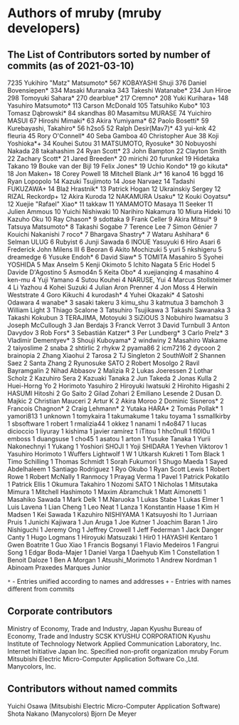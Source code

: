 # Authors of mruby (mruby developers)

## The List of Contributors sorted by number of commits (as of 2021-03-10)

   7235 Yukihiro "Matz" Matsumoto*
    567 KOBAYASHI Shuji
    376 Daniel Bovensiepen*
    334 Masaki Muranaka
    343 Takeshi Watanabe*
    234 Jun Hiroe
    298 Tomoyuki Sahara*
    270 dearblue*
    217 Cremno*
    208 Yuki Kurihara+
    148 Yasuhiro Matsumoto*
    113 Carson McDonald
    105 Tatsuhiko Kubo*
    103 Tomasz Dąbrowski*
     84 skandhas
     80 Masamitsu MURASE
     74 Yuichiro MASUI
     67 Hiroshi Mimaki*
     63 Akira Yumiyama*
     62 Paolo Bosetti*
     59 Kurebayashi, Takahiro*
     56 h2so5
     52 Ralph Desir(Mav7)*
     43 yui-knk
     42 fleuria
     45 Rory O'Connell*
     40 Seba Gamboa
     40 Christopher Aue
     38 Koji Yoshioka*+
     34 Kouhei Sutou
     31 MATSUMOTO, Ryosuke*
     30 Nobuyoshi Nakada
     28 takahashim
     24 Ryan Scott*
     23 John Bampton
     22 Clayton Smith
     22 Zachary Scott*
     21 Jared Breeden*
     20 mirichi
     20 furunkel
     19 Hidetaka Takano
     19 Bouke van der Bijl
     19 Felix Jones*
     19 Uchio Kondo*
     19 go kikuta*
     18 Jon Maken+
     18 Corey Powell
     18 Mitchell Blank Jr*
     16 kano4
     16 bggd
     16 Ryan Lopopolo
     14 Kazuki Tsujimoto
     14 Jose Narvaez
     14 Tadashi FUKUZAWA+
     14 Blaž Hrastnik*
     13 Patrick Hogan
     12 Ukrainskiy Sergey
     12 RIZAL Reckordp+
     12 Akira Kuroda
     12 NAKAMURA Usaku*
     12 Kouki Ooyatsu*
     12 Xuejie "Rafael" Xiao*
     11 takkaw
     11 YAMAMOTO Masaya
     11 Seeker
     11 Julien Ammous
     10 Yuichi Nishiwaki
     10 Narihiro Nakamura
     10 Miura Hideki
     10 Kazuho Oku
     10 Ray Chason*
      9 sdottaka
      9 Frank Celler
      9 Akira Mitsui*
      9 Tatsuya Matsumoto*
      8 Takashi Sogabe
      7 Terence Lee
      7 Simon Génier
      7 Kouichi Nakanishi
      7 roco*
      7 Bhargava Shastry*
      7 Wataru Ashihara*
      6 Selman ULUG
      6 Rubyist
      6 Junji Sawada
      6 INOUE Yasuyuki
      6 Hiro Asari
      6 Frederick John Milens III
      6 Beoran
      6 Akito Mochizuki
      5 yuri
      5 nkshigeru
      5 dreamedge
      6 Yusuke Endoh*
      6 David Siaw*
      5 TOMITA Masahiro
      5 Syohei YOSHIDA
      5 Max Anselm
      5 Kenji Okimoto
      5 Ichito Nagata
      5 Eric Hodel
      5 Davide D'Agostino
      5 Asmod4n
      5 Keita Obo*
      4 xuejianqing
      4 masahino
      4 ken-mu
      4 Yuji Yamano
      4 Sutou Kouhei
      4 NARUSE, Yui
      4 Marcus Stollsteimer
      4 Li Yazhou
      4 Kohei Suzuki
      4 Julian Aron Prenner
      4 Jon Moss
      4 Herwin Weststrate
      4 Goro Kikuchi
      4 kurodash*
      4 Yuhei Okazaki*
      4 Satoshi Odawara
      4 wanabe*
      3 sasaki takeru
      3 kimu_shu
      3 katmutua
      3 bamchoh
      3 William Light
      3 Thiago Scalone
      3 Tatsuhiro Tsujikawa
      3 Takashi Sawanaka
      3 Takashi Kokubun
      3 TERAJIMA, Motoyuki
      3 SiZiOUS
      3 Nobuhiro Iwamatsu
      3 Joseph McCullough
      3 Jan Berdajs
      3 Franck Verrot
      3 David Turnbull
      3 Anton Davydov
      3 Rob Fors*
      3 Sebastián Katzer*
      3 Per Lundberg*
      3 Carlo Prelz*
      3 Vladimir Dementyev*
      3 Shouji Kuboyama*
      2 windwiny
      2 Masahiro Wakame
      2 taiyoslime
      2 snaba
      2 shtirlic
      2 rhykw
      2 pyama86
      2 icm7216
      2 dycoon
      2 brainopia
      2 Zhang Xiaohui
      2 Tarosa
      2 TJ Singleton
      2 SouthWolf
      2 Shannen Saez
      2 Santa Zhang
      2 Ryunosuke SATO
      2 Robert Mosolgo
      2 Ravil Bayramgalin
      2 Nihad Abbasov
      2 Malizia R
      2 Lukas Joeressen
      2 Lothar Scholz
      2 Kazuhiro Sera
      2 Kazuaki Tanaka
      2 Jun Takeda
      2 Jonas Kulla
      2 Huei-Horng Yo
      2 Horimoto Yasuhiro
      2 Hiroyuki Iwatsuki
      2 Hirohito Higashi
      2 HASUMI Hitoshi
      2 Go Saito
      2 Gilad Zohari
      2 Emiliano Lesende
      2 Dusan D. Majkic
      2 Christian Mauceri
      2 Artur K
      2 Akira Moroo
      2 Dominic Sisneros*
      2 Francois Chagnon*
      2 Craig Lehmann*
      2 Yutaka HARA*
      2 Tomás Pollak*
      1 yamori813
      1 unknown
      1 tomykaira
      1 takumakume
      1 taku toyama
      1 ssmallkirby
      1 sbsoftware
      1 robert
      1 rmalizia44
      1 okkez
      1 nanami
      1 n4o847
      1 lucas dicioccio
      1 liyuray
      1 kishima
      1 javier ramírez
      1 iTitou
      1 hhc0null
      1 fl0l0u
      1 emboss
      1 duangsuse
      1 cho45
      1 asatou
      1 arton
      1 Yusuke Tanaka
      1 Yurii Nakonechnyi
      1 Yukang
      1 Yoshiori SHOJI
      1 Yoji SHIDARA
      1 Yevhen Viktorov
      1 Yasuhiro Horimoto
      1 Wuffers Lightwolf
      1 W
      1 Utkarsh Kukreti
      1 Tom Black
      1 Timo Schilling
      1 Thomas Schmidt
      1 Sorah Fukumori
      1 Shugo Maeda
      1 Sayed Abdelhaleem
      1 Santiago Rodriguez
      1 Ryo Okubo
      1 Ryan Scott Lewis
      1 Robert Rowe
      1 Robert McNally
      1 Ranmocy
      1 Prayag Verma
      1 Pavel
      1 Patrick Pokatilo
      1 Patrick Ellis
      1 Okumura Takahiro
      1 Nozomi SATO
      1 Nicholas
      1 Mitsutaka Mimura
      1 Mitchell Hashimoto
      1 Maxim Abramchuk
      1 Matt Aimonetti
      1 Masahiko Sawada
      1 Mark Delk
      1 M.Naruoka
      1 Lukas Stabe
      1 Lukas Elmer
      1 Luis Lavena
      1 Lian Cheng
      1 Leo Neat
      1 Lanza
      1 Konstantin Haase
      1 Kim H Madsen
      1 Kei Sawada
      1 Kazuhiro NISHIYAMA
      1 Katsuyoshi Ito
      1 Jurriaan Pruis
      1 Junichi Kajiwara
      1 Jun Aruga
      1 Joe Kutner
      1 Joachim Baran
      1 Jiro Nishiguchi
      1 Jeremy Ong
      1 Jeffrey Crowell
      1 Jeff Federman
      1 Jack Danger Canty
      1 Hugo Logmans
      1 Hiroyuki Matsuzaki
      1 Hir0
      1 HAYASHI Kentaro
      1 Gwen Boatrite
      1 Guo Xiao
      1 Francis Bogsanyi
      1 Flavio Medeiros
      1 Fangrui Song
      1 Edgar Boda-Majer
      1 Daniel Varga
      1 Daehyub Kim
      1 Constellation
      1 Benoit Daloze
      1 Ben A Morgan
      1 Atsushi_Morimoto
      1 Andrew Nordman
      1 Abinoam Praxedes Marques Junior

`*` - Entries unified according to names and addresses
`+` - Entries with names different from commits

## Corporate contributors

   Ministry of Economy, Trade and Industry, Japan
   Kyushu Bureau of Economy, Trade and Industry
   SCSK KYUSHU CORPORATION
   Kyushu Institute of Technology
   Network Applied Communication Laboratory, Inc.
   Internet Initiative Japan Inc.
   Specified non-profit organization mruby Forum
   Mitsubishi Electric Micro-Computer Application Software Co.,Ltd.
   Manycolors, Inc.

## Contributors without named commits

   Yuichi Osawa (Mitsubishi Electric Micro-Computer Application Software)
   Shota Nakano (Manycolors)
   Bjorn De Meyer
